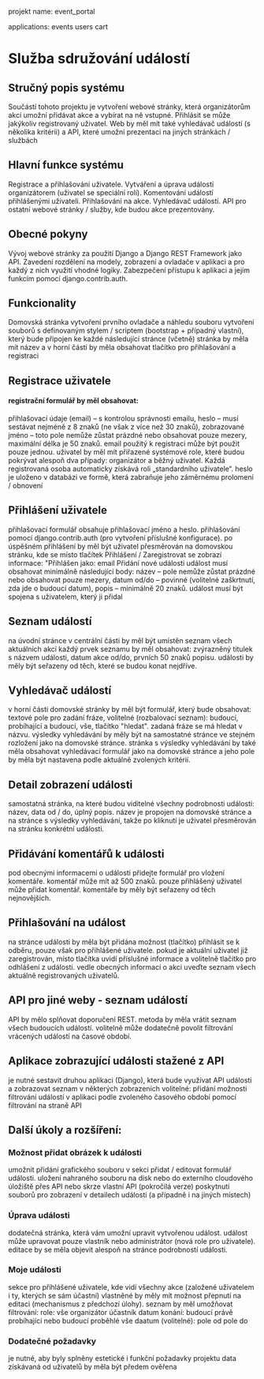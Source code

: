 projekt name:
event_portal

applications:
events
users
cart


# Služba sdružování událostí
## Stručný popis systému
Součástí tohoto projektu je vytvoření webové stránky, která organizátorům akcí umožní přidávat akce a vybírat na ně vstupné. Přihlásit se může jakýkoliv registrovaný uživatel. Web by měl mít také vyhledávač událostí (s několika kritérii) a API, které umožní prezentaci na jiných stránkách / službách
## Hlavní funkce systému
Registrace a přihlašování uživatele.
Vytváření a úprava událostí organizátorem (uživatel se speciální rolí).
Komentování událostí přihlášenými uživateli.
Přihlašování na akce.
Vyhledávač událostí.
API pro ostatní webové stránky / služby, kde budou akce prezentovány.
## Obecné pokyny
Vývoj webové stránky za použití Django a Django REST Framework jako API.
Zavedení rozdělení na modely, zobrazení a ovladače v aplikaci a pro každý z nich využití vhodné logiky.
Zabezpečení přístupu k aplikaci a jejím funkcím pomocí django.contrib.auth.
## Funkcionality
Domovská stránka
vytvoření prvního ovladače a náhledu souboru
vytvoření souborů s definovaným stylem / scriptem (bootstrap + případný vlastní), který bude připojen ke každé následující stránce (včetně)
stránka by měla mít název a v horní části by měla obsahovat tlačítko pro přihlašování a registraci
## Registrace uživatele
#### registrační formulář by měl obsahovat:
přihlašovací údaje (email) – s kontrolou správnosti emailu,
heslo – musí sestávat nejméně z 8 znaků (ne však z více než 30 znaků),
zobrazované jméno – toto pole nemůže zůstat prázdné nebo obsahovat pouze mezery, maximální délka je 50 znaků.
email použitý k registraci může být použit pouze jednou.
uživatel by měl mít přiřazené systémové role, které budou pokrývat alespoň dva případy: organizátor a běžný uživatel. Každá registrovaná osoba automaticky získává roli „standardního uživatele“.
heslo je uloženo v databázi ve formě, která zabraňuje jeho záměrnému prolomení / obnovení
## Přihlášení uživatele
přihlašovací formulář obsahuje přihlašovací jméno a heslo.
přihlašování pomocí django.contrib.auth (pro vytvoření příslušné konfigurace).
po úspěšném přihlášení by měl být uživatel přesměrován na domovskou stránku, kde se místo tlačítek Přihlášení / Zaregistrovat se zobrazí informace: "Přihlášen jako: email
Přidání nové události
událost musí obsahovat minimálně následující body:
název – pole nemůže zůstat prázdné nebo obsahovat pouze mezery,
datum od/do – povinné (volitelné zaškrtnutí, zda jde o budoucí datum),
popis – minimálně 20 znaků.
událost musí být spojena s uživatelem, který ji přidal
## Seznam událostí
na úvodní stránce v centrální části by měl být umístěn seznam všech aktuálních akcí
každý prvek seznamu by měl obsahovat:
zvýrazněný titulek s názvem události,
datum akce od/do,
prvních 50 znaků popisu.
události by měly být seřazeny od těch, které se budou konat nejdříve.
## Vyhledávač událostí
v horní části domovské stránky by měl být formulář, který bude obsahovat:
textové pole pro zadání fráze,
volitelné (rozbalovací seznam): budoucí, probíhající a budoucí, vše,
tlačítko "hledat".
zadaná fráze se má hledat v názvu.
výsledky vyhledávání by měly být na samostatné stránce ve stejném rozložení jako na domovské stránce.
stránka s výsledky vyhledávání by také měla obsahovat vyhledávací formulář jako na domovské stránce a jeho pole by měla být nastavena podle aktuálně zvolených kritérií.
## Detail zobrazení události
samostatná stránka, na které budou viditelné všechny podrobnosti události: název, data od / do, úplný popis.
název je propojen na domovské stránce a na stránce s výsledky vyhledávání, takže po kliknutí je uživatel přesměrován na stránku konkrétní události.
## Přidávání komentářů k události
pod obecnými informacemi o události přidejte formulář pro vložení komentáře.
komentář může mít až 500 znaků.
pouze přihlášený uživatel může přidat komentář.
komentáře by měly být seřazeny od těch nejnovějších.
## Přihlašování na událost
na stránce události by měla být přidána možnost (tlačítko) přihlásit se k odběru, pouze však pro přihlášené uživatele.
pokud je aktuální uživatel již zaregistrován, místo tlačítka uvidí příslušné informace a volitelně tlačítko pro odhlášení z události.
vedle obecných informací o akci uveďte seznam všech aktuálně registrovaných uživatelů.
## API pro jiné weby - seznam událostí
API by mělo splňovat doporučení REST.
metoda by měla vrátit seznam všech budoucích událostí.
volitelně může dodatečně povolit filtrování vrácených událostí na časové období.
## Aplikace zobrazující události stažené z API
je nutné sestavit druhou aplikaci (Django), která bude využívat API události a zobrazovat seznam v některých zobrazeních
volitelné: přidání možnosti filtrování událostí v aplikaci podle zvoleného časového období pomocí filtrování na straně API
## Další úkoly a rozšíření:
### Možnost přidat obrázek k události
umožnit přidání grafického souboru v sekci přidat / editovat formulář události.
uložení nahraného souboru na disk nebo do externího cloudového úložiště přes API nebo skrze vlastní API (pokročilá verze)
poskytnutí souborů pro zobrazení v detailech události (a případně i na jiných místech)
### Úprava události
dodatečná stránka, která vám umožní upravit vytvořenou událost.
událost může upravovat pouze vlastník nebo administrátor (nová role pro uživatele).
editace by se měla objevit alespoň na stránce podrobností události.
### Moje události
sekce pro přihlášené uživatele, kde vidí všechny akce (založené uživatelem i ty, kterých se sám účastní)
vlastněné by měly mít možnost přepnutí na editaci (mechanismus z předchozí úlohy).
seznam by měl umožňovat filtrování:
role:
vše
organizátor
účastník
datum konání:
budoucí
právě probíhající nebo budoucí
proběhlé
vše
daatum (volitelné):
pole od
pole do
### Dodatečné požadavky
je nutné, aby byly splněny estetické i funkční požadavky projektu
data získávaná od uživatelů by měla být předem ověřena
